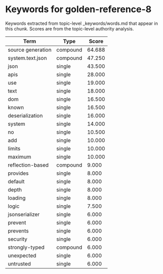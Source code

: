 # Keywords for golden-reference-8

Keywords extracted from topic-level _keywords/words.md that appear in this chunk.
Scores are from the topic-level authority analysis.

| Term | Type | Score |
|------|------|-------|
| source generation | compound | 64.688 |
| system.text.json | compound | 47.250 |
| json | single | 43.500 |
| apis | single | 28.000 |
| use | single | 19.000 |
| text | single | 18.000 |
| dom | single | 16.500 |
| known | single | 16.500 |
| deserialization | single | 16.000 |
| system | single | 14.000 |
| no | single | 10.500 |
| add | single | 10.000 |
| limits | single | 10.000 |
| maximum | single | 10.000 |
| reflection-based | compound | 9.000 |
| provides | single | 8.000 |
| default | single | 8.000 |
| depth | single | 8.000 |
| loading | single | 8.000 |
| logic | single | 7.500 |
| jsonserializer | single | 6.000 |
| prevent | single | 6.000 |
| prevents | single | 6.000 |
| security | single | 6.000 |
| strongly-typed | compound | 6.000 |
| unexpected | single | 6.000 |
| untrusted | single | 6.000 |
